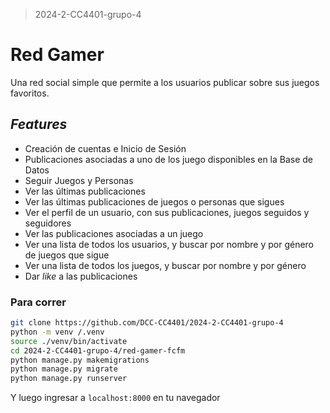 > 2024-2-CC4401-grupo-4
# Red Gamer

Una red social simple que permite a los usuarios publicar sobre sus juegos favoritos.

## _Features_
- Creación de cuentas e Inicio de Sesión
- Publicaciones asociadas a uno de los juego disponibles en la Base de Datos
- Seguir Juegos y Personas
- Ver las últimas publicaciones
- Ver las últimas publicaciones de juegos o personas que sigues
- Ver el perfil de un usuario, con sus publicaciones, juegos seguidos y seguidores
- Ver las publicaciones asociadas a un juego
- Ver una lista de todos los usuarios, y buscar por nombre y por género de juegos que sigue
- Ver una lista de todos los juegos, y buscar por nombre y por género
- Dar _like_ a las publicaciones

### Para correr

```bash
git clone https://github.com/DCC-CC4401/2024-2-CC4401-grupo-4
python -m venv /.venv
source ./venv/bin/activate
cd 2024-2-CC4401-grupo-4/red-gamer-fcfm
python manage.py makemigrations
python manage.py migrate
python manage.py runserver
```
Y luego ingresar a `localhost:8000` en tu navegador

